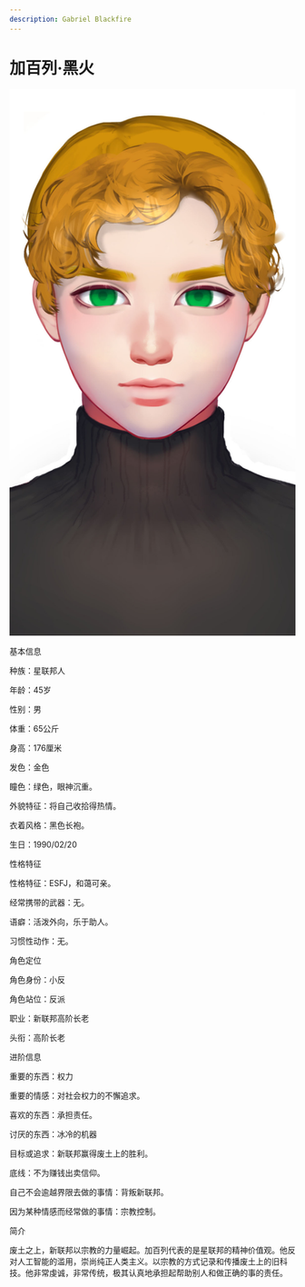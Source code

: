 ```yaml
---
description: Gabriel Blackfire
---
```


# 加百列·黑火

![加百列·黑火](../../.gitbook/assets/jia-bai-lie-hei-huo-.jpg)

基本信息



种族：星联邦人

年龄：45岁

性别：男

体重：65公斤

身高：176厘米

发色：金色

瞳色：绿色，眼神沉重。

外貌特征：将自己收拾得热情。

衣着风格：黑色长袍。

生日：1990/02/20


性格特征



性格特征：ESFJ，和蔼可亲。

经常携带的武器：无。

语癖：活泼外向，乐于助人。

习惯性动作：无。


角色定位



角色身份：小反

角色站位：反派

职业：新联邦高阶长老

头衔：高阶长老



进阶信息



重要的东西：权力

重要的情感：对社会权力的不懈追求。

喜欢的东西：承担责任。

讨厌的东西：冰冷的机器

目标或追求：新联邦赢得废土上的胜利。

底线：不为赚钱出卖信仰。

自己不会逾越界限去做的事情：背叛新联邦。

因为某种情感而经常做的事情：宗教控制。


简介



废土之上，新联邦以宗教的力量崛起。加百列代表的是星联邦的精神价值观。他反对人工智能的滥用，崇尚纯正人类主义。以宗教的方式记录和传播废土上的旧科技。他非常虔诚，非常传统，极其认真地承担起帮助别人和做正确的事的责任。
